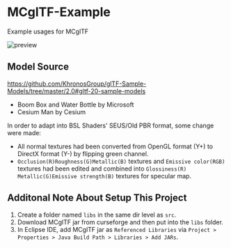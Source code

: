 # MCglTF-Example
 Example usages for MCglTF
 
![preview](https://user-images.githubusercontent.com/39574697/157256594-25b17d30-5061-4429-923a-a04331bf34b8.png)
## Model Source
https://github.com/KhronosGroup/glTF-Sample-Models/tree/master/2.0#gltf-20-sample-models

- Boom Box and Water Bottle by Microsoft
- Cesium Man by Cesium

In order to adapt into BSL Shaders' SEUS/Old PBR format, some change were made:
- All normal textures had been converted from OpenGL format (Y+) to DirectX format (Y-) by flipping green channel.
- `Occlusion(R)Roughness(G)Metallic(B)` textures and `Emissive color(RGB)` textures had been edited and combined into `Glossiness(R) Metallic(G)Emissive strength(B)` textures for specular map.
## Additonal Note About Setup This Project
1. Create a folder named `libs` in the same dir level as `src`.
2. Download MCglTF jar from curseforge and then put into the `libs` folder.
3. In Eclipse IDE, add MCglTF jar as `Referenced Libraries` via `Project > Properties > Java Build Path > Libraries > Add JARs`.
